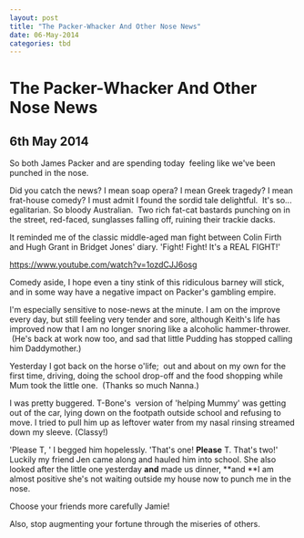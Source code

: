 ```yaml
---
layout: post
title: "The Packer-Whacker And Other Nose News"
date: 06-May-2014
categories: tbd
---
```


# The Packer-Whacker And Other Nose News

## 6th May 2014

So both James Packer and are spending today  feeling like we've been punched in the nose.

Did you catch the news? I mean soap opera? I mean Greek tragedy? I mean frat-house comedy? I must admit I found the sordid tale delightful.  It's so... egalitarian. So bloody Australian.  Two rich fat-cat bastards punching on in the street,   red-faced, sunglasses falling off, ruining their trackie dacks.

It reminded me of the classic middle-aged man fight between Colin Firth and Hugh Grant in Bridget Jones' diary. 'Fight! Fight! It's a REAL FIGHT!'

https://www.youtube.com/watch?v=1ozdCJJ6osg

Comedy aside, I hope even a tiny stink of this ridiculous barney will stick, and in some way have a negative impact on Packer's gambling empire.

I'm especially sensitive to nose-news at the minute. I am on the improve every day, but still feeling very tender and sore, although Keith's life has improved now that I am no longer snoring like a alcoholic hammer-thrower.  (He's back at work now too, and sad that little Pudding has stopped calling him Daddymother.)

Yesterday I got back on the horse o'life;  out and about on my own for the first time, driving, doing the school drop-off and the food shopping while Mum took the little one.  (Thanks so much Nanna.)

I was pretty buggered. T-Bone's  version of 'helping Mummy' was getting out of the car, lying down on the footpath outside school and refusing to move. I tried to pull him up as leftover water from my nasal rinsing streamed down my sleeve. (Classy!)

'Please T, ' I begged him hopelessly. 'That's one! **Please** T. That's two!' Luckily my friend Jen came along and hauled him into school. She also looked after the little one yesterday **and** made us dinner, **and **I am almost positive she's not waiting outside my house now to punch me in the nose.

Choose your friends more carefully Jamie!

Also, stop augmenting your fortune through the miseries of others.
